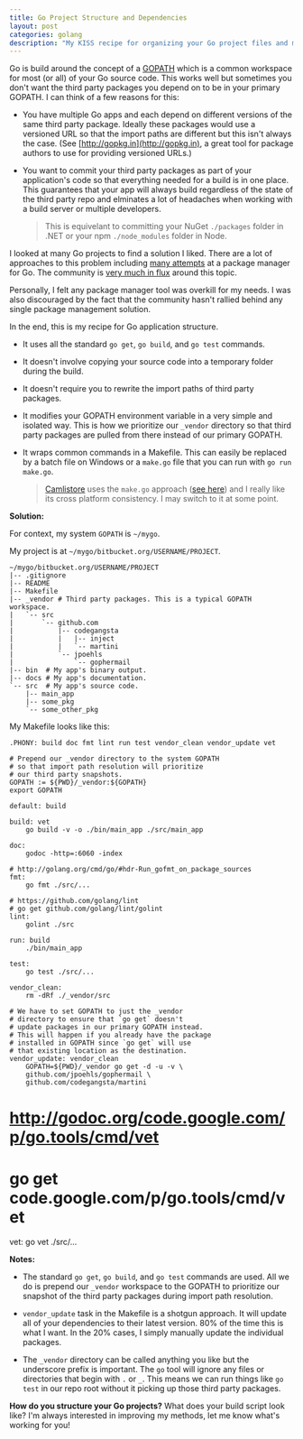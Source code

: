 ```yaml
---
title: Go Project Structure and Dependencies
layout: post
categories: golang
description: "My KISS recipe for organizing your Go project files and managing dependencies."
---
```


Go is build around the concept of a [GOPATH](http://golang.org/cmd/go/#hdr-GOPATH_environment_variable) which is a common workspace for most (or all) of your Go source code. This works well but sometimes you don't want the third party packages you depend on to be in your primary GOPATH. I can think of a few reasons for this:

- You have multiple Go apps and each depend on different versions of the same third party package. Ideally these packages would use a versioned URL so that the import paths are different but this isn't always the case. (See [http://gopkg.in](http://gopkg.in), a great tool for package authors to use for providing versioned URLs.)

- You want to commit your third party packages as part of your application's code so that everything needed for a build is in one place. This guarantees that your app will always build regardless of the state of the third party repo and elminates a lot of headaches when working with a build server or multiple developers.

	> This is equivelant to committing your NuGet `./packages` folder in .NET or your npm `./node_modules` folder in Node.

I looked at many Go projects to find a solution I liked. There are a lot of approaches to this problem including [many attempts](https://code.google.com/p/go-wiki/wiki/PackageManagementTools) at a package manager for Go. The community is [very much in flux](https://groups.google.com/d/topic/golang-nuts/PLTY792AVzc/discussion) around this topic.

Personally, I felt any package manager tool was overkill for my needs. I was also discouraged by the fact that the community hasn't rallied behind any single package management solution.

In the end, this is my recipe for Go application structure.

- It uses all the standard `go get`, `go build`, and `go test` commands.

- It doesn't involve copying your source code into a temporary folder during the build.

- It doesn't require you to rewrite the import paths of third party packages.

- It modifies your GOPATH environment variable in a very simple and isolated way. This is how we prioritize our `_vendor` directory so that third party packages are pulled from there instead of our primary GOPATH.

- It wraps common commands in a Makefile. This can easily be replaced by a batch file on Windows or a `make.go` file that you can run with `go run make.go`.

	> [Camlistore](http://camlistore.org) uses the `make.go` approach ([see here](https://camlistore.googlesource.com/camlistore/+/master)) and I really like its cross platform consistency. I may switch to it at some point.

**Solution:**

For context, my system `GOPATH` is `~/mygo`.

My project is at `~/mygo/bitbucket.org/USERNAME/PROJECT`.

```
~/mygo/bitbucket.org/USERNAME/PROJECT
|-- .gitignore
|-- README
|-- Makefile
|-- _vendor # Third party packages. This is a typical GOPATH workspace.
|   `-- src
|       `-- github.com
|           |-- codegangsta
|           |   |-- inject
|           |   `-- martini
|           `-- jpoehls
|               `-- gophermail
|-- bin  # My app's binary output.
|-- docs # My app's documentation.
`-- src  # My app's source code.
    |-- main_app
    |-- some_pkg
    `-- some_other_pkg
```

My Makefile looks like this:

```
.PHONY: build doc fmt lint run test vendor_clean vendor_update vet

# Prepend our _vendor directory to the system GOPATH
# so that import path resolution will prioritize
# our third party snapshots.
GOPATH := ${PWD}/_vendor:${GOPATH}
export GOPATH

default: build

build: vet
	go build -v -o ./bin/main_app ./src/main_app

doc:
	godoc -http=:6060 -index

# http://golang.org/cmd/go/#hdr-Run_gofmt_on_package_sources
fmt:
	go fmt ./src/...

# https://github.com/golang/lint
# go get github.com/golang/lint/golint
lint:
	golint ./src

run: build
	./bin/main_app

test:
	go test ./src/...

vendor_clean:
	rm -dRf ./_vendor/src

# We have to set GOPATH to just the _vendor
# directory to ensure that `go get` doesn't
# update packages in our primary GOPATH instead.
# This will happen if you already have the package
# installed in GOPATH since `go get` will use
# that existing location as the destination.
vendor_update: vendor_clean
	GOPATH=${PWD}/_vendor go get -d -u -v \
	github.com/jpoehls/gophermail \
	github.com/codegangsta/martini
```

# http://godoc.org/code.google.com/p/go.tools/cmd/vet
# go get code.google.com/p/go.tools/cmd/vet
vet:
	go vet ./src/...

**Notes:**

- The standard `go get`, `go build`, and `go test` commands are used. All we do is prepend our `_vendor` workspace to the GOPATH to prioritize our snapshot of the third party packages during import path resolution.

- `vendor_update` task in the Makefile is a shotgun approach. It will update all of your dependencies to their latest version. 80% of the time this is what I want. In the 20% cases, I simply manually update the individual packages.

- The `_vendor` directory can be called anything you like but the underscore prefix is important. The `go` tool will ignore any files or directories that begin with `.` or `_`. This means we can run things like `go test` in our repo root without it picking up those third party packages.

**How do you structure your Go projects?** What does your build script look like? I'm always interested in improving my methods, let me know what's working for you!